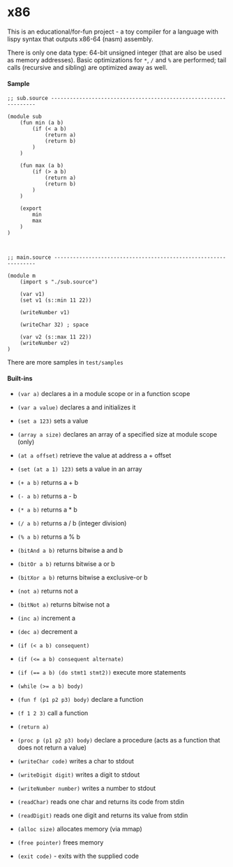 x86
===

This is an educational/for-fun project - a toy compiler for a language with lispy syntax that outputs x86-64 (nasm) assembly.

There is only one data type: 64-bit unsigned integer (that are also be used as memory addresses).
Basic optimizations for `*`, `/` and `%` are performed; tail calls (recursive and sibling) are optimized away as well.


#### Sample

```
;; sub.source -----------------------------------------------------------------

(module sub
    (fun min (a b)
        (if (< a b)
            (return a)
            (return b)
        )
    )

    (fun max (a b)
        (if (> a b)
            (return a)
            (return b)
        )
    )

    (export
        min
        max
    )
)



;; main.source ----------------------------------------------------------------

(module m
    (import s "./sub.source")

    (var v1)
    (set v1 (s::min 11 22))

    (writeNumber v1)

    (writeChar 32) ; space

    (var v2 (s::max 11 22))
    (writeNumber v2)
)
```

There are more samples in `test/samples`


#### Built-ins

+ `(var a)` declares a in a module scope or in a function scope
+ `(var a value)` declares a and initializes it
+ `(set a 123)` sets a value
+ `(array a size)` declares an array of a specified size at module scope (only)

+ `(at a offset)` retrieve the value at address a + offset
+ `(set (at a 1) 123)` sets a value in an array

+ `(+ a b)` returns a + b
+ `(- a b)` returns a - b
+ `(* a b)` returns a * b
+ `(/ a b)` returns a / b (integer division)
+ `(% a b)` returns a % b

+ `(bitAnd a b)` returns bitwise a and b
+ `(bitOr a b)` returns bitwise a or b
+ `(bitXor a b)` returns bitwise a exclusive-or b

+ `(not a)` returns not a
+ `(bitNot a)` returns bitwise not a

+ `(inc a)` increment a
+ `(dec a)` decrement a

+ `(if (< a b) consequent)`
+ `(if (<= a b) consequent alternate)`

+ `(if (== a b) (do stmt1 stmt2))` execute more statements

+ `(while (>= a b) body)`

+ `(fun f (p1 p2 p3) body)` declare a function
+ `(f 1 2 3)` call a function
+ `(return a)`
+ `(proc p (p1 p2 p3) body)` declare a procedure (acts as a function that does not return a value)

+ `(writeChar code)` writes a char to stdout
+ `(writeDigit digit)` writes a digit to stdout
+ `(writeNumber number)` writes a number to stdout
+ `(readChar)` reads one char and returns its code from stdin
+ `(readDigit)` reads one digit and returns its value from stdin

+ `(alloc size)` allocates memory (via mmap)
+ `(free pointer)` frees memory

+ `(exit code)` - exits with the supplied code